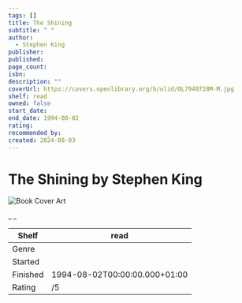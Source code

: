 ```yaml
---
tags: []
title: The Shining
subtitle: " "
author:
  - Stephen King
publisher:
published:
page_count:
isbn:
description: ""
coverUrl: https://covers.openlibrary.org/b/olid/OL7949728M-M.jpg
shelf: read
owned: false
start_date:
end_date: 1994-08-02
rating:
recommended_by:
created: 2024-08-03
---
```


# The Shining by Stephen King

![Book Cover Art](https://covers.openlibrary.org/b/olid/OL7949728M-M.jpg)

_ _

| Shelf | read |
| --- | --- |
| Genre |  |
| Started |  |
| Finished | 1994-08-02T00:00:00.000+01:00 |
| Rating | /5 |

